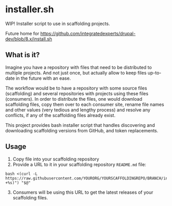 # installer.sh
WIP! Installer script to use in scaffolding projects.


Future home for https://github.com/integratedexperts/drupal-dev/blob/8.x/install.sh

## What is it?
Imagine you have a repository with files that need to be distributed to multiple projects. And not just once, but actually allow to keep files up-to-date in the future with an ease. 

The workflow would be to have a repository with some source files (scaffolding) and several repositories with projects using these files (consumers). In order to distribute the files, one would download scaffolding files, copy them over to each consumer site, rename file names and other values (very tedious and lengthy process) and resolve any conflicts, if any of the scaffolding files already exist.

This project provides bash installer script that handles discovering and downloading scaffolding versions from GitHub, and token replacements.

## Usage
1. Copy file into your scaffolding repository
2. Provide a URL to it in your scaffolding repository `README.md` file:
```
bash <(curl -L https://raw.githubusercontent.com/YOURORG/YOURSCAFFOLDINGREPO/BRANCH/install.sh?"$(date +%s)") "$@"
```
3. Consumers will be using this URL to get the latest releases of your scaffolding files.
